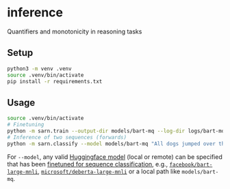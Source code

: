 # inference
Quantifiers and monotonicity in reasoning tasks

## Setup

```sh
python3 -m venv .venv
source .venv/bin/activate
pip install -r requirements.txt
```

## Usage

```sh
source .venv/bin/activate
# Finetuning
python -m sarn.train --output-dir models/bart-mq --log-dir logs/bart-mq facebook/bart-large-mnli data/training.csv
# Inference of two sequences (forwards)
python -m sarn.classify --model models/bart-mq "All dogs jumped over the fence." "Some small dogs jumped over the fence."
```

For `--model`, any valid [Huggingface model](https://huggingface.co/transformers/pretrained_models.html) (local or remote) can be specified that has been [finetuned for sequence classification](https://huggingface.co/models?pipeline_tag=text-classification), e.g., [`facebook/bart-large-mnli`](https://huggingface.co/facebook/bart-large-mnli), [`microsoft/deberta-large-mnli`](https://huggingface.co/microsoft/deberta-large-mnli) or a local path like `models/bart-mq`. 

